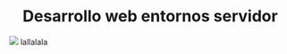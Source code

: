 <html>
<body>
<h1 align="center"> 
  Desarrollo web entornos servidor
</h1>

  <img src="https://www.arsys.es/blog/file/uploads/2018/03/Eb_22_3.jpg" />
  lallalala
</body>
</html>
